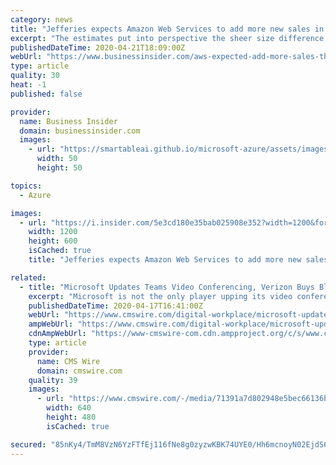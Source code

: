 ```yaml
---
category: news
title: "Jefferies expects Amazon Web Services to add more new sales in the next two years than Microsoft and Google's cloud businesses combined"
excerpt: "The estimates put into perspective the sheer size difference of AWS and its two largest competitors."
publishedDateTime: 2020-04-21T18:09:00Z
webUrl: "https://www.businessinsider.com/aws-expected-add-more-sales-than-microsoft-and-google-combined-2020-4"
type: article
quality: 30
heat: -1
published: false

provider:
  name: Business Insider
  domain: businessinsider.com
  images:
    - url: "https://smartableai.github.io/microsoft-azure/assets/images/organizations/businessinsider.com-50x50.jpg"
      width: 50
      height: 50

topics:
  - Azure

images:
  - url: "https://i.insider.com/5e3cd180e35bab025908e352?width=1200&format=jpeg"
    width: 1200
    height: 600
    isCached: true
    title: "Jefferies expects Amazon Web Services to add more new sales in the next two years than Microsoft and Google's cloud businesses combined"

related:
  - title: "Microsoft Updates Teams Video Conferencing, Verizon Buys BlueJeans, More News"
    excerpt: "Microsoft is not the only player upping its video conferencing game ... BlueJeans Network provides an interoperable cloud-based video conferencing service that connects participants across a wide range of devices and conferencing platforms. In a letter posted on BlueJeans’ website this week, CEO Quentin Gallivan, along with co-founders ..."
    publishedDateTime: 2020-04-17T16:41:00Z
    webUrl: "https://www.cmswire.com/digital-workplace/microsoft-updates-teams-video-conferencing-verizon-buys-bluejeans-more-news/"
    ampWebUrl: "https://www.cmswire.com/digital-workplace/microsoft-updates-teams-video-conferencing-verizon-buys-bluejeans-more-news/amp/"
    cdnAmpWebUrl: "https://www-cmswire-com.cdn.ampproject.org/c/s/www.cmswire.com/digital-workplace/microsoft-updates-teams-video-conferencing-verizon-buys-bluejeans-more-news/amp/"
    type: article
    provider:
      name: CMS Wire
      domain: cmswire.com
    quality: 39
    images:
      - url: "https://www.cmswire.com/-/media/71391a7d802948e5bec66136be09be45.ashx?mw=1024"
        width: 640
        height: 480
        isCached: true

secured: "85nKy4/TmM8VzN6YzFTfEj116fNe8g0zyzwKBK74UYE0/Hh6mcnoyN02EjdS6KvuELz7ridzPKVG+8abPzErj3G9IJqT5R51M4rIMV424WBduwqkWiFgm0YuDPyjgYxaAcDJbsY0Ve5NYXREeDwATR3Ra8vLKt995lM5NhbTFUsrGP9wUI3NsbLIXk6EWM76Qf1ExdxVrJvGUaC1UUfYBYjmtGb1TB0+OBiWVQxYqLQcf4ENJfXWoW6ii+/AsDLmenFECq2dEKouqJQyhsB4SIDfrOPvHPILUbZKWVGVHZG5juqD+8MVlE4RZSiMwEkvzBaiiluhL1kL7zcG0f07W9bU6Pyo7A4uEwmAHBxB4+iLGAO2BvFm5vxa9K81zpY3c9CbwiXXz1xRY2kDMTzV6c/DS5XTlqtD3IT+piIyC+H22KE9suBE+iVov/NLdt2CimfBXpMLBnUyij9+PBytX+i3CUgscN/xhlsJfbyfUFE=;rXg9Hc1h8CDmDjiCuLvkyw=="
---
```


